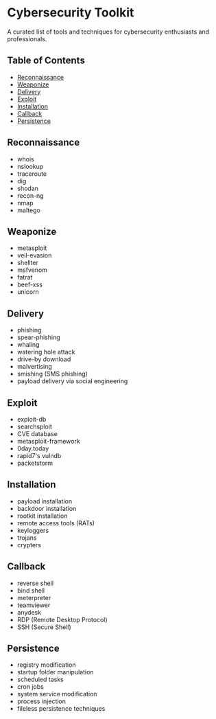 # Cybersecurity Toolkit

A curated list of tools and techniques for cybersecurity enthusiasts and professionals.

## Table of Contents

- [Reconnaissance](#reconnaissance)
- [Weaponize](#weaponize)
- [Delivery](#delivery)
- [Exploit](#exploit)
- [Installation](#installation)
- [Callback](#callback)
- [Persistence](#persistence)

## Reconnaissance

- whois
- nslookup
- traceroute
- dig
- shodan
- recon-ng
- nmap
- maltego

## Weaponize

- metasploit
- veil-evasion
- shellter
- msfvenom
- fatrat
- beef-xss
- unicorn

## Delivery

- phishing
- spear-phishing
- whaling
- watering hole attack
- drive-by download
- malvertising
- smishing (SMS phishing)
- payload delivery via social engineering

## Exploit

- exploit-db
- searchsploit
- CVE database
- metasploit-framework
- 0day.today
- rapid7's vulndb
- packetstorm

## Installation

- payload installation
- backdoor installation
- rootkit installation
- remote access tools (RATs)
- keyloggers
- trojans
- crypters

## Callback

- reverse shell
- bind shell
- meterpreter
- teamviewer
- anydesk
- RDP (Remote Desktop Protocol)
- SSH (Secure Shell)

## Persistence

- registry modification
- startup folder manipulation
- scheduled tasks
- cron jobs
- system service modification
- process injection
- fileless persistence techniques
